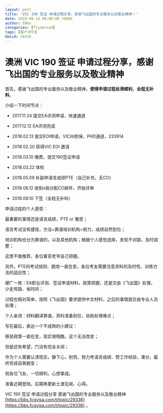 ```yaml
---
layout: post
title: 'VIC 190 签证 申请过程分享，感谢飞出国的专业服务以及敬业精神！'
date: 2018-09-14 08:00:00 +0800
author: ENko
categories: [flyabroad]
tags: [客户评价]
bbsid: 29336
---
```


# 澳洲 VIC 190 签证 申请过程分享，感谢飞出国的专业服务以及敬业精神

首先，感谢飞出国的专业服务以及敬业精神，**使得申请过程丝滑顺利**，**全程无补料**。

介绍一下时间节点：

* 2017.11.24   提交EA评测申请，快速通道
* 2017.12.12  EA评测完成

* 2018.02.13  提交EOI申请，VIC州担保，PHD通道，233914
* 2018.02.20  获得VIC EOI 邀请

* 2018.03.10  缴费，提交190签证申请
* 2018.03.22  体检
* 2018.05.09  补副申语言成绩PTE（自己补充，无CO）
* 2018.06.12  收到x局分配CO邮件，开始评审
* 2018.09.10 下签（全程无补料）

申请过程的个人感受：

最重要的事情还是语言成绩，PTE or 雅思；

语言考试没有捷径，方法+靠谱培训机构+努力，成绩自然到位；

培训机构也分为靠谱的，以及其他机构；根据个人感觉选择，发现不对路，及时调整；

这里不做推荐，各位看官老爷自己把握。

另外，PTE的考试规则、题库一直在变，各位考友需要注意资料的及时性、训练方法的适应性；

硬广一枚：EA职业评测、签证申请材料，政策把握，还是交由《飞出国》处理，少走弯路、省时间；

过程也相对简单，按照《飞出国》要求提供中文材料，之后的事情就交由专业人员处理；

个人亲测：材料翻译靠谱，资料准备到位，协助处理难点；

写在最后，表达一个不成熟的小建议：

移民政策一直在变，现实很残酷，这个无法改变；

但是还有希望，门没有完全关闭；

作为个人需要认清现实，静下心，别慌，努力考语言成绩、赞工作经验，凑分，最终完成自我蜕变；

祝各位飞友，一切顺利，心想事成。

准备近期登陆，后期再更新土澳见闻、心得。

VIC 190 签证 申请过程分享 感谢飞出国的专业服务以及敬业精神   [https://bbs.fcgvisa.com/t/topic/29336](https://bbs.fcgvisa.com/t/topic/29336) 。